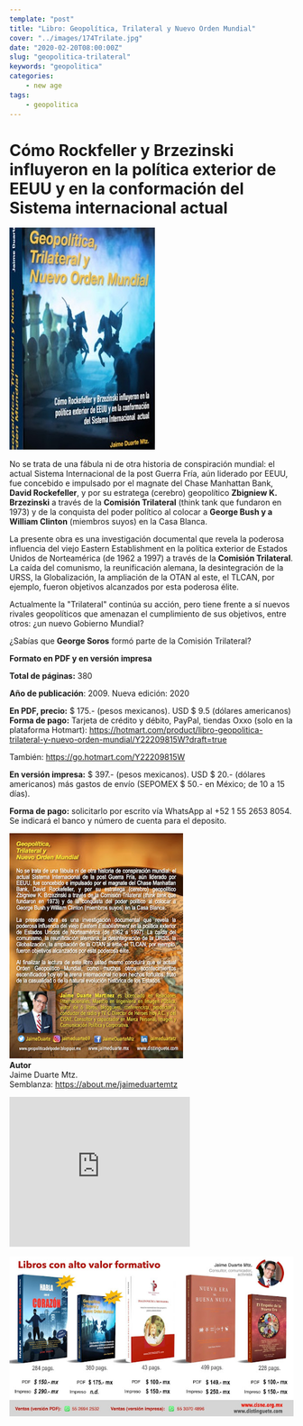 ```yaml
---
template: "post"
title: "Libro: Geopolítica, Trilateral y Nuevo Orden Mundial"
cover: "../images/174Trilate.jpg"
date: "2020-02-20T08:00:00Z"
slug: "geopolitica-trilateral"
keywords: "geopolitica"
categories: 
    - new age
tags:
    - geopolitica
---
```



# Cómo Rockfeller y Brzezinski influyeron en la política exterior de EEUU y en la conformación del Sistema internacional actual

![Mazo](../images/174Trilate.jpg) 


No se trata de una fábula ni de otra historia de conspiración mundial: el actual Sistema Internacional de la post Guerra Fría, aún liderado por EEUU, fue concebido e impulsado por el magnate del Chase Manhattan Bank, **David Rockefeller**, y por su estratega (cerebro) geopolítico **Zbigniew K. Brzezinski** a través de la **Comisión Trilateral** (think tank que fundaron en 1973) y de la conquista del poder político al colocar a **George Bush y a William Clinton** (miembros suyos) en la Casa Blanca. 

La presente obra es una investigación documental que revela la poderosa influencia del viejo Eastern Establishment en la política exterior de Estados Unidos de Norteamérica (de 1962 a 1997) a través de la **Comisión Trilateral**. La caída del comunismo, la reunificación alemana, la desintegración de la URSS, la Globalización, la ampliación de la OTAN al este, el TLCAN, por ejemplo, fueron objetivos alcanzados por esta poderosa élite.

Actualmente la "Trilateral" continúa su acción, pero tiene frente a sí nuevos rivales geopolíticos que amenazan el cumplimiento de sus objetivos, entre otros: ¿un nuevo Gobierno Mundial?  

¿Sabías que **George Soros** formó parte de la Comisión Trilateral?  

**Formato en PDF y en versión impresa**  

**Total de páginas:** 380

**Año de publicación**: 2009. Nueva edición: 2020

**En PDF, precio:** $ 175.- (pesos mexicanos). USD $ 9.5 (dólares americanos)  
**Forma de pago:** 
Tarjeta de crédito y débito, PayPal, tiendas Oxxo (solo en la plataforma Hotmart): 
https://hotmart.com/product/libro-geopolitica-trilateral-y-nuevo-orden-mundial/Y22209815W?draft=true  

También: https://go.hotmart.com/Y22209815W  

**En versión impresa:** $ 397.- (pesos mexicanos). USD $ 20.- (dólares americanos) más gastos de envío (SEPOMEX $ 50.- en México; de 10 a 15 días).

**Forma de pago:** solicitarlo por escrito vía WhatsApp al +52 1 55 2653 8054. Se indicará el banco y número de cuenta para el deposito.

![Mazo](../images/174Trilate2.jpg)   
**Autor**  
Jaime Duarte Mtz.  
Semblanza: https://about.me/jaimeduartemtz  

<iframe allowfullscreen="allowfullscreen" webkitallowfullscreen="webkitallowfullscreen" mozallowfullscreen="mozallowfullscreen" width="320" height="266" src="https://www.blogger.com/video.g?token=AD6v5dzO_BGHRXrnH4AXXb9F1La1pxBR9TcCWydTjgartGzQXLa1YCsNhRakJiV7P2zsiSMe_-EdLiwdfSwSFZ99kg" class="b-hbp-video b-uploaded" frameborder="0"></iframe>

<br/>  

![Mazo](../images/174Trilate3.jpg) 